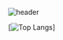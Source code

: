 ![header](https://capsule-render.vercel.app/api?type=waving&color=F0F8FF&text=Dayoungee&fontAlign=70&height=200)



[![Top Langs](https://github-readme-stats.vercel.app/api/top-langs/?username=dayoungee&layout=compact)]


<!--
**dayoungee/dayoungee** is a ✨ _special_ ✨ repository because its `README.md` (this file) appears on your GitHub profile.

Here are some ideas to get you started:

- 🔭 I’m currently working on ...
- 🌱 I’m currently learning ...
- 👯 I’m looking to collaborate on ...
- 🤔 I’m looking for help with ...
- 💬 Ask me about ...
- 📫 How to reach me: ...
- 😄 Pronouns: ...
- ⚡ Fun fact: ...
-->

